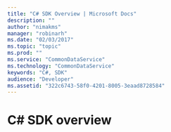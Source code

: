 ```yaml
---
title: "C# SDK Overview | Microsoft Docs"
description: ""
author: "nimakms"
manager: "robinarh"
ms.date: "02/03/2017"
ms.topic: "topic"
ms.prod: ""
ms.service: "CommonDataService"
ms.technology: "CommonDataService"
keywords: "C#, SDK"
audience: "Developer"
ms.assetid: "322c6743-58f0-4201-8005-3eaad8728584"
---
```


# C# SDK overview

